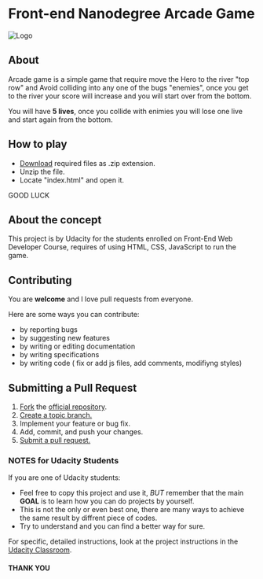 # Front-end Nanodegree Arcade Game

![Logo](images/char-boy.png)

## About

Arcade game is a simple game that require move the Hero to the river "top row" and Avoid colliding into any one of the bugs "enemies", once you get to the river your score will increase and you will start over from the bottom.

You will have **5 lives**, once you collide with enimies you will lose one live and start again from the bottom.

## How to play

- [Download][download] required files as .zip extension.
- Unzip the file.
- Locate "index.html" and open it.

GOOD LUCK

## About the concept

This project is by Udacity for the students enrolled on Front-End Web Developer Course, requires of using HTML, CSS, JavaScript to run the game.

## Contributing

You are **welcome** and I love pull requests from everyone.

Here are some ways you can contribute:

- by reporting bugs
- by suggesting new features
- by writing or editing documentation
- by writing specifications
- by writing code ( fix or add js files, add comments, modifiyng styles)

## Submitting a Pull Request

1. [Fork][fork] the [official repository][repo].
2. [Create a topic branch.][branch]
3. Implement your feature or bug fix.
4. Add, commit, and push your changes.
5. [Submit a pull request.][pr]

### NOTES for Udacity Students

If you are one of Udacity students:

- Feel free to copy this project and use it, _BUT_ remember that the main **GOAL** is to learn how you can do projects by yourself.
- This is not the only or even best one, there are many ways to achieve the same result by diffrent piece of codes.
- Try to understand and you can find a better way for sure.

For specific, detailed instructions, look at the project instructions in the [Udacity Classroom](https://classroom.udacity.com/me).

#### THANK YOU

[repo]: https://github.com/ahmedalameldin/fend-arcade-game
[fork]: https://help.github.com/articles/fork-a-repo/
[branch]: https://help.github.com/articles/creating-and-deleting-branches-within-your-repository/
[pr]: https://help.github.com/articles/using-pull-requests/
[download]: https://github.com/ahmedalameldin/fend-arcade-game/archive/master.zip